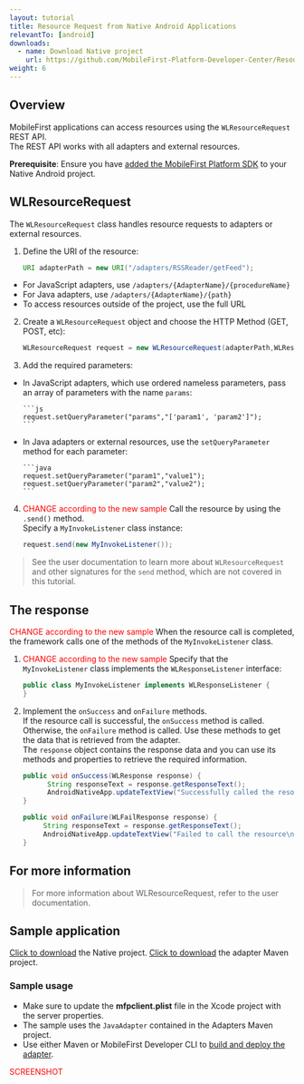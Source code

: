 ```yaml
---
layout: tutorial
title: Resource Request from Native Android Applications
relevantTo: [android]
downloads:
  - name: Download Native project
    url: https://github.com/MobileFirst-Platform-Developer-Center/ResourceRequestAndroid
weight: 6
---
```

## Overview
MobileFirst applications can access resources using the `WLResourceRequest` REST API.  
The REST API works with all adapters and external resources.

**Prerequisite**: Ensure you have [added the MobileFirst Platform SDK](../../adding-the-mfpf-sdk/adding-the-mfpf-sdk-to-android-applications) to your Native Android project.

## WLResourceRequest
The `WLResourceRequest` class handles resource requests to adapters or external resources.

1. Define the URI of the resource:

    ```java
    URI adapterPath = new URI("/adapters/RSSReader/getFeed");
    ```
 * For JavaScript adapters, use `/adapters/{AdapterName}/{procedureName}`
 * For Java adapters, use `/adapters/{AdapterName}/{path}`
 * To access resources outside of the project, use the full URL

2. Create a `WLResourceRequest` object and choose the HTTP Method (GET, POST, etc):

    ```Java
    WLResourceRequest request = new WLResourceRequest(adapterPath,WLResourceRequest.GET);
    ```
3. Add the required parameters:
  * In JavaScript adapters, which use ordered nameless parameters, pass an array of parameters with the name `params`:

        ```js
        request.setQueryParameter("params","['param1', 'param2']");
        ```
  * In Java adapters or external resources, use the `setQueryParameter` method for each parameter:

        ```java
        request.setQueryParameter("param1","value1");
        request.setQueryParameter("param2","value2");
        ```
4. <span style="color:red">CHANGE according to the new sample</span>
Call the resource by using the `.send()` method.  
Specify a `MyInvokeListener` class instance:

    ```java
    request.send(new MyInvokeListener());
    ```

> See the user documentation to learn more about `WLResourceRequest` and other signatures for the `send` method, which are not covered in this tutorial.

## The response
<span style="color:red">CHANGE according to the new sample</span> When the resource call is completed, the framework calls one of the methods of the `MyInvokeListener` class.

1. <span style="color:red">CHANGE according to the new sample</span> Specify that the `MyInvokeListener` class implements the `WLResponseListener` interface:

    ```java
    public class MyInvokeListener implements WLResponseListener {
    }
    ```

2. Implement the `onSuccess` and `onFailure` methods.  
If the resource call is successful, the `onSuccess` method is called. Otherwise, the `onFailure` method is called.
Use these methods to get the data that is retrieved from the adapter.  
The `response` object contains the response data and you can use its methods and properties to retrieve the required information.

    ```java
    public void onSuccess(WLResponse response) {
          String responseText = response.getResponseText();
          AndroidNativeApp.updateTextView("Successfully called the resource\n" + responseText);
    }

    public void onFailure(WLFailResponse response) {
         String responseText = response.getResponseText();
         AndroidNativeApp.updateTextView("Failed to call the resource\n" + responseText);
    }
    ```

## For more information
> For more information about WLResourceRequest, refer to the user documentation.

## Sample application
[Click to download](https://github.com/MobileFirst-Platform-Developer-Center/ResourceRequestAndroid) the Native project.
[Click to download](https://github.com/MobileFirst-Platform-Developer-Center/Adapters) the adapter Maven project.

### Sample usage
* Make sure to update the **mfpclient.plist** file in the Xcode project with the server properties.
* The sample uses the `JavaAdapter` contained in the Adapters Maven project. 
* Use either Maven or MobileFirst Developer CLI to [build and deploy the adapter](../../creating-adapters/).


<span style = "color:red">SCREENSHOT</span>
